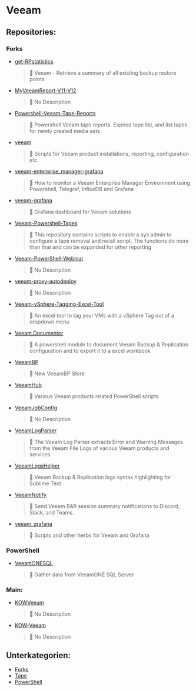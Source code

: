# Veeam

## Repositories:
### Forks
- [get-RPstatistics](https://github.com/Thamielis/get-RPstatistics)
	> :memo: Veeam - Retrieve a summary of all existing backup restore points
- [MyVeeamReport-V11-V12](https://github.com/Thamielis/MyVeeamReport-V11-V12)
	> :memo: No Description
- [Powershell-Veeam-Tape-Reports](https://github.com/Thamielis/Powershell-Veeam-Tape-Reports)
	> :memo: Powershell Veeam tape reports. Expired tape list, and list tapes for newly created media sets
- [veeam](https://github.com/Thamielis/veeam)
	> :memo: Scripts for Veeam product installations, reporting, configuration etc.
- [veeam-enterprise_manager-grafana](https://github.com/Thamielis/veeam-enterprise_manager-grafana)
	> :memo: How to monitor a Veeam Enterprise Manager Environment using Powershell, Telegraf, InfluxDB and Grafana
- [veeam-grafana](https://github.com/Thamielis/veeam-grafana)
	> :memo: Grafana dashboard for Veeam solutions
- [Veeam-Powershell-Tapes](https://github.com/Thamielis/Veeam-Powershell-Tapes)
	> :memo: This repository contains scripts to enable a sys admin to configure a tape removal and recall script. The functions do more than that and can be expanded for other reporting
- [Veeam-PowerShell-Webinar](https://github.com/Thamielis/Veeam-PowerShell-Webinar)
	> :memo: No Description
- [veeam-proxy-autodeploy](https://github.com/Thamielis/veeam-proxy-autodeploy)
	> :memo: No Description
- [Veeam-vSphere-Tagging-Excel-Tool](https://github.com/Thamielis/Veeam-vSphere-Tagging-Excel-Tool)
	> :memo: An excel tool to tag your VMs with a vSphere Tag out of a dropdown menu
- [Veeam.Documentor](https://github.com/Thamielis/Veeam.Documentor)
	> :memo: A powershell module to document Veeam Backup & Replication configuration and to export it to a excel workbook
- [VeeamBP](https://github.com/Thamielis/VeeamBP)
	> :memo: New VeeamBP Store
- [VeeamHub](https://github.com/Thamielis/VeeamHub)
	> :memo: Various Veeam products related PowerShell scripts
- [VeeamJobConfig](https://github.com/Thamielis/VeeamJobConfig)
	> :memo: No Description
- [VeeamLogParser](https://github.com/Thamielis/VeeamLogParser)
	> :memo: The Veeam Log Parser extracts Error and Warning Messages from the Veeam File Logs of various Veeam products and services.
- [VeeamLogsHelper](https://github.com/Thamielis/VeeamLogsHelper)
	> :memo: Veeam Backup & Replication logs syntax highlighting for Sublime Text
- [VeeamNotify](https://github.com/Thamielis/VeeamNotify)
	> :memo: Send Veeam B&R session summary notifications to Discord, Slack, and Teams.
- [veeam_grafana](https://github.com/Thamielis/veeam_grafana)
	> :memo: Scripts and other herbs for Veeam and Grafana
### PowerShell
- [VeeamONESQL](https://github.com/In-Pro-Org/VeeamONESQL)
	> :memo: Gather data from VeeamONE SQL Server
### Main:
- [KOWVeeam](https://github.com/KOWThamielis/KOWVeeam)
	> :memo: No Description
- [KOW-Veeam](https://github.com/In-Pro-Org/KOW-Veeam)
	> :memo: No Description

## Unterkategorien:
- [Forks](Forks.md)
- [Tape](Tape.md)
- [PowerShell](PowerShell.md)

